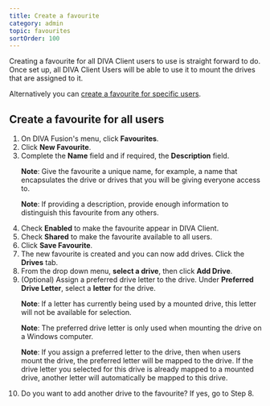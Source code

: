 ```yaml
---
title: Create a favourite
category: admin
topic: favourites
sortOrder: 100
---
```


Creating a favourite for all DIVA Client users to use is straight forward to do. Once set up, all DIVA Client Users will be able to use it to mount the drives that are assigned to it.

Alternatively you can [create a favourite for specific users](/v4/admin/create-favourite-specific-users.html).

## Create a favourite for all users

<ol>

  <li>On DIVA Fusion's menu, click <strong>Favourites</strong>.</li>

  <li>Click <strong>New Favourite</strong>.</li>

  <li>
    Complete the <strong>Name</strong> field and if required, the <strong>Description</strong> field.
    <p class="note"><strong>Note</strong>: Give the favourite a unique name, for example, a name that encapsulates the drive or drives that you will be giving everyone access to.</p>
    <p class="note"><strong>Note</strong>: If providing a description, provide enough information to distinguish this favourite from any others.</p>
  </li>

  <li>Check <strong>Enabled</strong> to make the favourite appear in DIVA Client.</li>

  <li>Check <strong>Shared</strong> to make the favourite available to all users.</li>

  <li>Click <strong>Save Favourite</strong>.

  <li>The new favourite is created and you can now add drives. Click the <strong>Drives</strong> tab.</li>

  <li>From the drop down menu, <strong>select a drive</strong>, then click <strong>Add Drive</strong>.</li>

  <li>
    (Optional) Assign a preferred drive letter to the drive. Under <strong>Preferred Drive Letter</strong>, select a <strong>letter</strong> for the drive.
    <p class="note"><strong>Note</strong>: If a letter has currently being used by a mounted drive, this letter will not be available for selection.</p>
    <p class="note"><strong>Note</strong>: The preferred drive letter is only used when mounting the drive on a Windows computer.</p>
    <p class="note"><strong>Note</strong>: If you assign a preferred letter to the drive, then when users mount the drive, the preferred letter will be mapped to the drive. If the drive letter you selected for this drive is already mapped to a mounted drive, another letter will automatically be mapped to this drive.</p>
  </li>

  <li>Do you want to add another drive to the favourite? If yes, go to Step 8.</li>

</ol>
